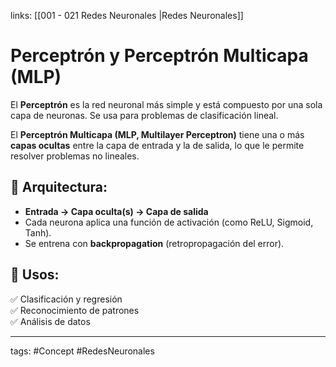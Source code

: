 links: [[001 - 021 Redes Neuronales |Redes Neuronales]]

# Perceptrón y Perceptrón Multicapa (MLP)

El **Perceptrón** es la red neuronal más simple y está compuesto por una sola capa de neuronas. Se usa para problemas de clasificación lineal.

El **Perceptrón Multicapa (MLP, Multilayer Perceptron)** tiene una o más **capas ocultas** entre la capa de entrada y la de salida, lo que le permite resolver problemas no lineales.

## 📌 **Arquitectura**:

- **Entrada → Capa oculta(s) → Capa de salida**
- Cada neurona aplica una función de activación (como ReLU, Sigmoid, Tanh).
- Se entrena con **backpropagation** (retropropagación del error).

## 📌 **Usos**:

✅ Clasificación y regresión  
✅ Reconocimiento de patrones  
✅ Análisis de datos


---
tags:
	#Concept  #RedesNeuronales 